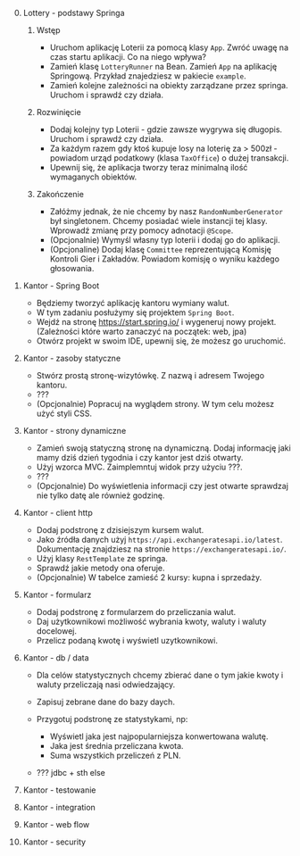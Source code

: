 0. Lottery - podstawy Springa
    1. Wstęp
        * Uruchom aplikację Loterii za pomocą klasy `App`. Zwróć uwagę na czas startu aplikacji. Co na niego wpływa?
        * Zamień klasę `LotteryRunner` na Bean. Zamień `App` na aplikację Springową. Przykład znajedziesz w pakiecie `example`.
        * Zamień kolejne zależności na obiekty zarządzane przez springa. Uruchom i sprawdź czy działa.
    
    2. Rozwinięcie
        * Dodaj kolejny typ Loterii - gdzie zawsze wygrywa się długopis. Uruchom i sprawdź czy działa.
        * Za każdym razem gdy ktoś kupuje losy na loterię za > 500zł - powiadom urząd podatkowy (klasa `TaxOffice`) o dużej transakcji.
        * Upewnij się, że aplikacja tworzy teraz minimalną ilość wymaganych obiektów.
        
    3. Zakończenie
        * Załóżmy jednak, że nie chcemy by nasz `RandomNumberGenerator` był singletonem. Chcemy posiadać wiele instancji tej klasy. Wprowadź zmianę przy pomocy adnotacji `@Scope`. 
        * (Opcjonalnie) Wymyśl własny typ loterii i dodaj go do aplikacji.
        * (Opcjonaline) Dodaj klasę `Committee` reprezentującą Komisję Kontroli Gier i Zakładów. Powiadom komisję o wyniku każdego głosowania. 
    
1. Kantor - Spring Boot 
    * Będziemy tworzyć aplikację kantoru wymiany walut.
    * W tym zadaniu posłużymy się projektem `Spring Boot`.
    * Wejdź na stronę https://start.spring.io/ i wygeneruj nowy projekt. (Zależności które warto zanaczyć na początek: web, jpa)
    * Otwórz projekt w swoim IDE, upewnij się, że możesz go uruchomić.
    
2. Kantor - zasoby statyczne
    * Stwórz prostą stronę-wizytówkę. Z nazwą i adresem Twojego kantoru.
    * ???
    * (Opcjonalnie) Popracuj na wyglądem strony. W tym celu możesz użyć styli CSS.
    
3. Kantor - strony dynamiczne
    * Zamień swoją statyczną stronę na dynamiczną. Dodaj informację jaki mamy dziś dzień tygodnia i czy kantor jest dziś otwarty.
    * Użyj wzorca MVC. Zaimplemntuj widok przy użyciu ???.
    * ???
    * (Opcjonalnie) Do wyświetlenia informacji czy jest otwarte sprawdzaj nie tylko datę ale również godzinę.
    
4. Kantor - client http
    * Dodaj podstronę z dzisiejszym kursem walut.
    * Jako źródła danych użyj `https://api.exchangeratesapi.io/latest`. Dokumentację znajdziesz na stronie `https://exchangeratesapi.io/`.
    * Użyj klasy `RestTemplate` ze springa.
    * Sprawdź jakie metody ona oferuje.
    * (Opcjonalnie) W tabelce zamieść 2 kursy: kupna i sprzedaży.
    
6. Kantor - formularz
    * Dodaj podstronę z formularzem do przeliczania walut. 
    * Daj użytkownikowi możliwość wybrania kwoty, waluty i waluty docelowej. 
    * Przelicz podaną kwotę i wyświetl uzytkownikowi.
    
6. Kantor - db / data
    * Dla celów statystycznych chcemy zbierać dane o tym jakie kwoty i waluty przeliczają nasi odwiedzający.
    * Zapisuj zebrane dane do bazy daych. 
    * Przygotuj podstronę ze statystykami, np:
        * Wyświetl jaka jest najpopularniejsza konwertowana walutę.
        * Jaka jest średnia przeliczana kwota. 
        * Suma wszystkich przeliczeń z PLN.
    
    * ??? jdbc + sth else

    
5. Kantor - testowanie
7. Kantor - integration
8. Kantor - web flow
9. Kantor - security
